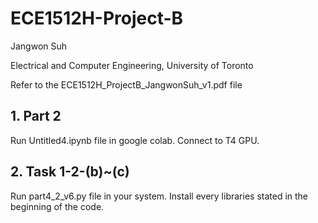 # ECE1512H-Project-B
Jangwon Suh

Electrical and Computer Engineering, University of Toronto

Refer to the ECE1512H_ProjectB_JangwonSuh_v1.pdf file


## 1. **Part 2**

Run Untitled4.ipynb file in google colab. Connect to T4 GPU.


## 2. **Task 1-2-(b)~(c)**

Run part4_2_v6.py file in your system. Install every libraries stated in the beginning of the code.
